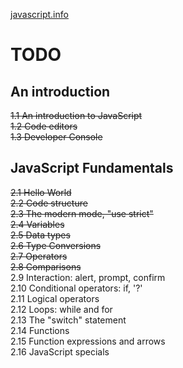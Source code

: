 [javascript.info](http://javascript.info/)


# TODO
## An introduction
~~1.1 An introduction to JavaScript~~ <br>
~~1.2 Code editors~~ <br>
~~1.3 Developer Console~~ 

## JavaScript Fundamentals 

~~2.1 Hello World~~ <br>
~~2.2 Code structure~~ <br>
~~2.3 The modern mode, "use strict"~~ <br>
~~2.4 Variables~~ <br>
~~2.5 Data types~~ <br>
~~2.6 Type Conversions~~ <br>
~~2.7 Operators~~ <br>
~~2.8 Comparisons~~ <br>
2.9 Interaction: alert, prompt, confirm <br>
2.10 Conditional operators: if, '?' <br>
2.11 Logical operators <br>
2.12 Loops: while and for <br>
2.13 The "switch" statement <br>
2.14 Functions <br>
2.15 Function expressions and arrows <br>
2.16 JavaScript specials <br>






